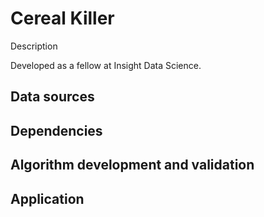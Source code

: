 # Cereal Killer
Description

Developed as a fellow at Insight Data Science.


## Data sources


## Dependencies


## Algorithm development and validation


## Application

